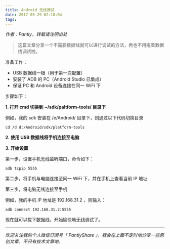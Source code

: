 ```yaml
---
title: Android 无线调试
date: 2017-05-29 02:18:04
tags:
---
```

*作者：Pantiy，转载请注明出处*

> 这篇文章分享一个不需要数据线就可以进行调试的方法，再也不用拖着数据线调试啦。

准备工作：  
- USB 数据线一根（用于第一次配置）
- 安装了 ADB 的 PC（Android Studio 已集成）
- 保证 PC 和 Android 设备连接在同一 WiFi 下

步骤如下：

**1. 打开 cmd 切换到 ~/sdk/paltform-tools/ 目录下**  

例如，我的 sdk 安装在 /e/Android/ 目录下，则通过以下代码切换目录  
```
cd /d d:/Android/sdk/platform-tools
```

**2. 使用 USB 数据线将手机连接至电脑**

**3. 开始设置**  

第一步，设置手机无线监听端口，命令如下：  
```
adb tcpip 5555
```
第二步，将手机与电脑连接至同一 WiFi 下，并在手机上查看当前 IP 地址  

第三步，将电脑无线连接至手机  

例如，我的手机 IP 地址是 192.168.31.2 ，则输入：  
```
adb connect 192.168.31.2:5555
```

现在就可以拔下数据线，开始愉快地无线调试了。

--------------------------

*欢迎关注我的个人微信订阅号「 PantiyShare 」，我会在上面不定时地分享一些原创文章，不只有技术文章呦。*
